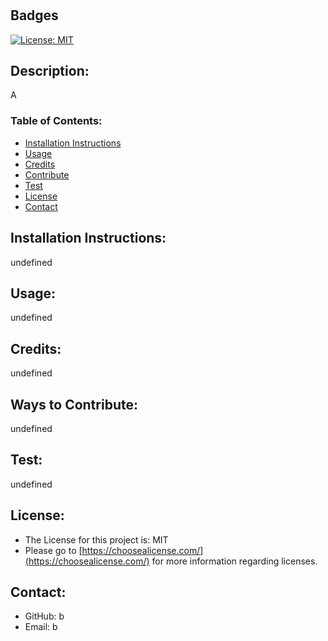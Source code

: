 
  
  #  
  ## Badges
  [![License: MIT](https://img.shields.io/badge/License-MIT-yellow.svg)](https://opensource.org/licenses/MIT)
  ## Description:
  A
 
  ### Table of Contents:
  
  * [Installation Instructions](#installation)
  * [Usage](#usage)
  * [Credits](#credits)
  * [Contribute](#contribute)
  * [Test](#test)
  * [License](#license)
  * [Contact](#contact)
  
  ## Installation Instructions: 
  undefined
  ## Usage:
  undefined
  ## Credits:
  undefined
  ## Ways to Contribute:
  undefined
  ## Test:
  undefined
  ## License:
  * The License for this project is: MIT
  * Please go to [https://choosealicense.com/](https://choosealicense.com/) for more information regarding
  licenses.
  ## Contact:
  * GitHub: b
  * Email:  b
